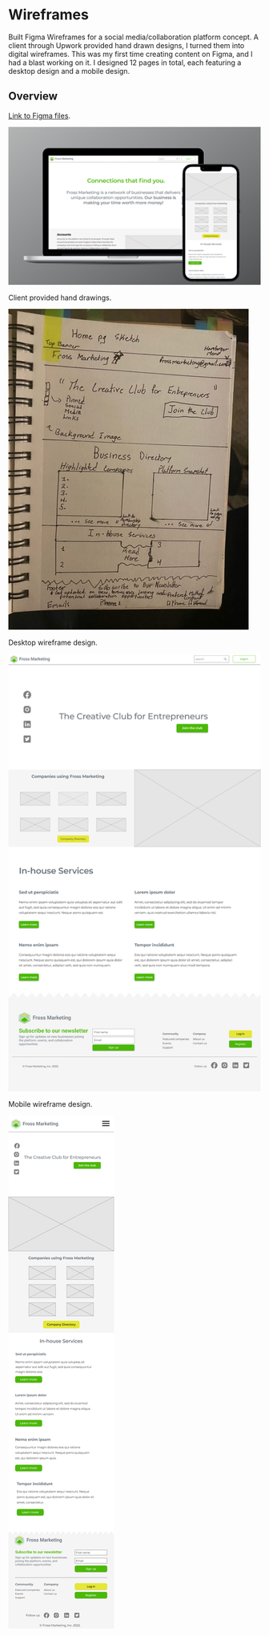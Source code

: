 # Wireframes

Built Figma Wireframes for a social media/collaboration platform concept. A client through Upwork provided hand drawn designs, I turned them into digital wireframes. This was my first time creating content on Figma, and I had a blast working on it. I designed 12 pages in total, each featuring a desktop design and a mobile design. 

## Overview

[Link to Figma files](https://www.figma.com/file/4a2mBJNuoa5p7yNYLqoK7M/Fross-Wireframe?node-id=0%3A1).

![Fross Marketing Concept](/images/mockFrame.png)


Client provided hand drawings.  

![Fross Marketing Concept](/images/homepagePaper.png)

Desktop wireframe design.  

![Fross Marketing Concept](/images/homepageDesktop.png)

Mobile wireframe design.  

![Fross Marketing Concept](/images/homepageMobile.png)

